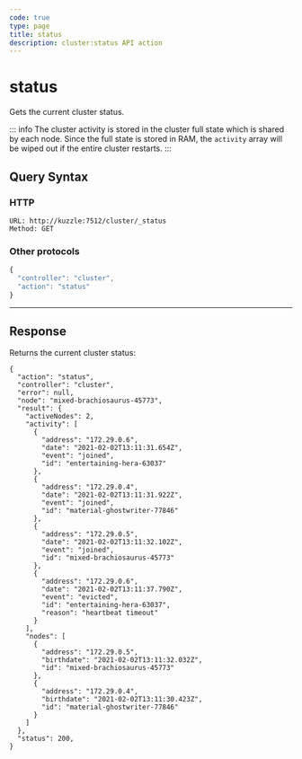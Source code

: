 ```yaml
---
code: true
type: page
title: status
description: cluster:status API action
---
```


# status

<SinceBadge version="2.11.0"/>

Gets the current cluster status.

::: info
The cluster activity is stored in the cluster full state which is shared by each node. Since the full state is stored in RAM, the `activity` array will be wiped out if the entire cluster restarts.
:::

## Query Syntax

### HTTP

```http
URL: http://kuzzle:7512/cluster/_status
Method: GET
```

### Other protocols

```js
{
  "controller": "cluster",
  "action": "status"
}
```

---

## Response

Returns the current cluster status:

```
{
  "action": "status",
  "controller": "cluster",
  "error": null,
  "node": "mixed-brachiosaurus-45773",
  "result": {
    "activeNodes": 2,
    "activity": [
      {
        "address": "172.29.0.6",
        "date": "2021-02-02T13:11:31.654Z",
        "event": "joined",
        "id": "entertaining-hera-63037"
      },
      {
        "address": "172.29.0.4",
        "date": "2021-02-02T13:11:31.922Z",
        "event": "joined",
        "id": "material-ghostwriter-77846"
      },
      {
        "address": "172.29.0.5",
        "date": "2021-02-02T13:11:32.102Z",
        "event": "joined",
        "id": "mixed-brachiosaurus-45773"
      },
      {
        "address": "172.29.0.6",
        "date": "2021-02-02T13:11:37.790Z",
        "event": "evicted",
        "id": "entertaining-hera-63037",
        "reason": "heartbeat timeout"
      }
    ],
    "nodes": [
      {
        "address": "172.29.0.5",
        "birthdate": "2021-02-02T13:11:32.032Z",
        "id": "mixed-brachiosaurus-45773"
      },
      {
        "address": "172.29.0.4",
        "birthdate": "2021-02-02T13:11:30.423Z",
        "id": "material-ghostwriter-77846"
      }
    ]
  },
  "status": 200,
}
```
